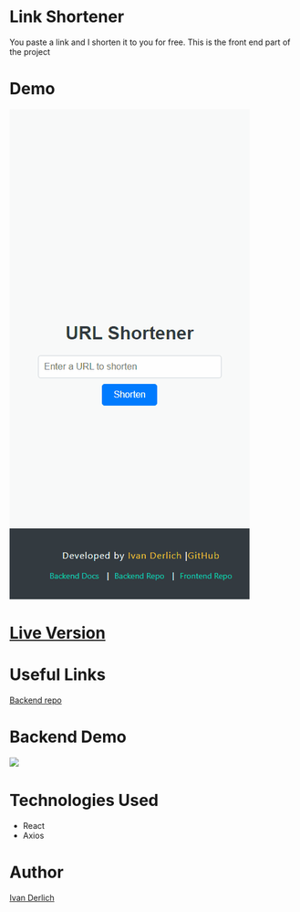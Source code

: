 # Link Shortener

<p id="description-urlshorteners-frontend"> You paste a link and I shorten it to you for free. This is the front end part of the project <p>

# Demo

<img src="docs/1.gif" id="main-image-urlshortener" />

# [Live Version](https://shorten.ivanderlich.com)

# Useful Links

[Backend repo](https://github.com/IvanDerlich/linkshortener)

# Backend Demo

<img src="docs/2.gif" id="main-image-urlshortener" />

# Technologies Used

<ul id="tech-list-urlshortener-frontend">
  <li>React</li>
  <li>Axios</li>
</ul>

# Author

[Ivan Derlich](ivanderlich.com)
